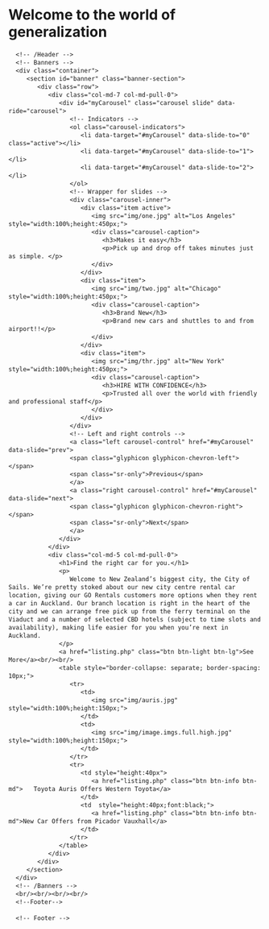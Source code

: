 # Welcome to the world of generalization

<!DOCTYPE html>
<html lang="en">
   <head>
      <meta charset="utf-8">
      <meta name="viewport" content="width=device-width, initial-scale=1">
      <meta http-equiv="Content-Type" content="text/html; charset=utf-8">
      <meta http-equiv="X-UA-Compatible" content="IE=edge">
      <meta name="keywords" content="">
      <meta name="description" content="">
      <link rel="stylesheet" href="https://stackpath.bootstrapcdn.com/bootstrap/4.1.3/css/bootstrap.min.css">
      <link href="rentstylesheet.css" rel="stylesheet">
      <link rel="stylesheet" href="https://cdnjs.cloudflare.com/ajax/libs/font-awesome/4.7.0/css/font-awesome.min.css">
      <link rel="stylesheet" href="https://maxcdn.bootstrapcdn.com/bootstrap/3.3.7/css/bootstrap.min.css">
      <script src="https://ajax.googleapis.com/ajax/libs/jquery/3.3.1/jquery.min.js"></script>
      <script src="https://maxcdn.bootstrapcdn.com/bootstrap/3.3.7/js/bootstrap.min.js"></script>
      <title>Car Rental Portal</title>
   </head>
   <body>
      <!--Header-->
      
      <!-- /Header --> 
      <!-- Banners -->
      <div class="container">
         <section id="banner" class="banner-section">
            <div class="row">
               <div class="col-md-7 col-md-pull-0">
                  <div id="myCarousel" class="carousel slide" data-ride="carousel">
                     <!-- Indicators -->
                     <ol class="carousel-indicators">
                        <li data-target="#myCarousel" data-slide-to="0" class="active"></li>
                        <li data-target="#myCarousel" data-slide-to="1"></li>
                        <li data-target="#myCarousel" data-slide-to="2"></li>
                     </ol>
                     <!-- Wrapper for slides -->
                     <div class="carousel-inner">
                        <div class="item active">
                           <img src="img/one.jpg" alt="Los Angeles" style="width:100%;height:450px;">
                           <div class="carousel-caption">
                              <h3>Makes it easy</h3>
                              <p>Pick up and drop off takes minutes just as simple. </p>
                           </div>
                        </div>
                        <div class="item">
                           <img src="img/two.jpg" alt="Chicago" style="width:100%;height:450px;">
                           <div class="carousel-caption">
                              <h3>Brand New</h3>
                              <p>Brand new cars and shuttles to and from airport!!</p>
                           </div>
                        </div>
                        <div class="item">
                           <img src="img/thr.jpg" alt="New York" style="width:100%;height:450px;">
                           <div class="carousel-caption">
                              <h3>HIRE WITH CONFIDENCE</h3>
                              <p>Trusted all over the world with friendly and professional staff</p>
                           </div>
                        </div>
                     </div>
                     <!-- Left and right controls -->
                     <a class="left carousel-control" href="#myCarousel" data-slide="prev">
                     <span class="glyphicon glyphicon-chevron-left"></span>
                     <span class="sr-only">Previous</span>
                     </a>
                     <a class="right carousel-control" href="#myCarousel" data-slide="next">
                     <span class="glyphicon glyphicon-chevron-right"></span>
                     <span class="sr-only">Next</span>
                     </a>
                  </div>
               </div>
               <div class="col-md-5 col-md-pull-0">
                  <h1>Find the right car for you.</h1>
                  <p>
                     Welcome to New Zealand’s biggest city, the City of Sails. We’re pretty stoked about our new city centre rental car location, giving our GO Rentals customers more options when they rent a car in Auckland. Our branch location is right in the heart of the city and we can arrange free pick up from the ferry terminal on the Viaduct and a number of selected CBD hotels (subject to time slots and availability), making life easier for you when you’re next in Auckland. 
                  </p>
                  <a href="listing.php" class="btn btn-light btn-lg">See More</a><br/><br/>
                  <table style="border-collapse: separate; border-spacing: 10px;">
                     <tr>
                        <td>
                           <img src="img/auris.jpg"  style="width:100%;height:150px;">
                        </td>
                        <td>
                           <img src="img/image.imgs.full.high.jpg"  style="width:100%;height:150px;">
                        </td>
                     </tr>
                     <tr>
                        <td style="height:40px">
                           <a href="listing.php" class="btn btn-info btn-md">	Toyota Auris Offers Western Toyota</a>
                        </td>
                        <td  style="height:40px;font:black;">
                           <a href="listing.php" class="btn btn-info btn-md">New Car Offers from Picador Vauxhall</a>
                        </td>
                     </tr>
                  </table>
               </div>
            </div>
         </section>
      </div>
      <!-- /Banners --> 
      <br/><br/><br/><br/>
      <!--Footer-->
    
      <!-- Footer --> 
   </body>
</html>
